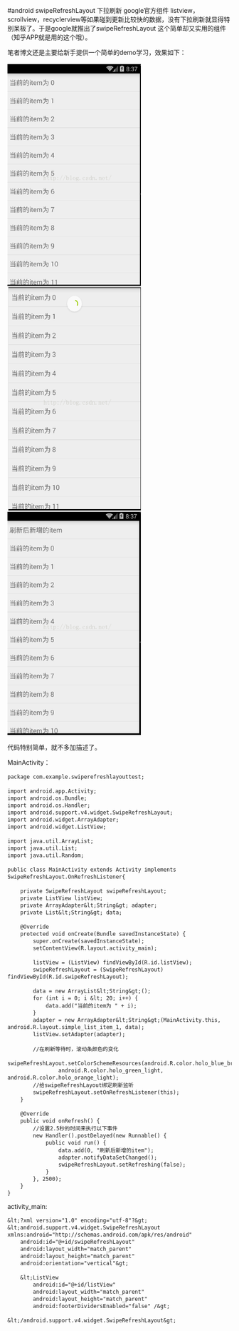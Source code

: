 #android swipeRefreshLayout 下拉刷新 google官方组件
listview，scrollview，recyclerview等如果碰到更新比较快的数据，没有下拉刷新就显得特别呆板了。于是google就推出了swipeRefreshLayout 这个简单却又实用的组件（知乎APP就是用的这个哦）。

 

笔者博文还是主要给新手提供一个简单的demo学习，效果如下：

 

<img src="https://raw.githubusercontent.com/Double2hao/xujiajia_blog/main/img/16210039939900.png" width="300" height="500" alt=""> <img src="https://raw.githubusercontent.com/Double2hao/xujiajia_blog/main/img/16210039940851.png" width="300" height="500" alt=""> <img src="https://raw.githubusercontent.com/Double2hao/xujiajia_blog/main/img/16210039941832.png" width="300" height="500" alt=""> 

 

代码特别简单，就不多加描述了。

 

MainActivity：



```
package com.example.swiperefreshlayouttest;

import android.app.Activity;
import android.os.Bundle;
import android.os.Handler;
import android.support.v4.widget.SwipeRefreshLayout;
import android.widget.ArrayAdapter;
import android.widget.ListView;

import java.util.ArrayList;
import java.util.List;
import java.util.Random;

public class MainActivity extends Activity implements SwipeRefreshLayout.OnRefreshListener{

    private SwipeRefreshLayout swipeRefreshLayout;
    private ListView listView;
    private ArrayAdapter&lt;String&gt; adapter;
    private List&lt;String&gt; data;

    @Override
    protected void onCreate(Bundle savedInstanceState) {
        super.onCreate(savedInstanceState);
        setContentView(R.layout.activity_main);

        listView = (ListView) findViewById(R.id.listView);
        swipeRefreshLayout = (SwipeRefreshLayout) findViewById(R.id.swipeRefreshLayout);

        data = new ArrayList&lt;String&gt;();
        for (int i = 0; i &lt; 20; i++) {
            data.add("当前的item为 " + i);
        }
        adapter = new ArrayAdapter&lt;String&gt;(MainActivity.this, android.R.layout.simple_list_item_1, data);
        listView.setAdapter(adapter);

        //在刷新等待时，滚动条颜色的变化
        swipeRefreshLayout.setColorSchemeResources(android.R.color.holo_blue_bright,
                android.R.color.holo_green_light, android.R.color.holo_orange_light);
        //给swipeRefreshLayout绑定刷新监听
        swipeRefreshLayout.setOnRefreshListener(this);
    }

    @Override
    public void onRefresh() {
        //设置2.5秒的时间来执行以下事件
        new Handler().postDelayed(new Runnable() {
            public void run() {
                data.add(0, "刷新后新增的item");
                adapter.notifyDataSetChanged();
                swipeRefreshLayout.setRefreshing(false);
            }
        }, 2500);
    }
}

```



activity_main:



```
&lt;?xml version="1.0" encoding="utf-8"?&gt;
&lt;android.support.v4.widget.SwipeRefreshLayout xmlns:android="http://schemas.android.com/apk/res/android"
    android:id="@+id/swipeRefreshLayout"
    android:layout_width="match_parent"
    android:layout_height="match_parent"
    android:orientation="vertical"&gt;

    &lt;ListView
        android:id="@+id/listView"
        android:layout_width="match_parent"
        android:layout_height="match_parent"
        android:footerDividersEnabled="false" /&gt;

&lt;/android.support.v4.widget.SwipeRefreshLayout&gt;
```



 